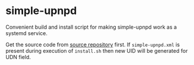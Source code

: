 # simple-upnpd

Convenient build and install script for making simple-upnpd work as a systemd service.

Get the source code from [source repository](https://github.com/victronenergy/simple-upnpd) first.
If `simple-upnpd.xml` is present during execution of `install.sh` then new UID will be generated for UDN field.
